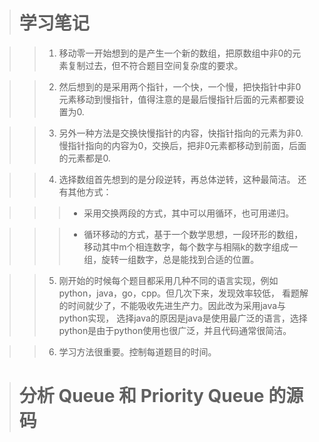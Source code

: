 > # 学习笔记

>> 1. 移动零一开始想到的是产生一个新的数组，把原数组中非0的元素复制过去，但不符合题目空间复杂度的要求。

>> 2. 然后想到的是采用两个指针，一个快，一个慢，把快指针中非0元素移动到慢指针，值得注意的是最后慢指针后面的元素都要设置为0.

>> 3. 另外一种方法是交换快慢指针的内容，快指针指向的元素为非0.慢指针指向的内容为0，交换后，把非0元素都移动到前面，后面的元素都是0.

>> 4. 选择数组首先想到的是分段逆转，再总体逆转，这种最简洁。
还有其他方式：

>>>  * 采用交换两段的方式，其中可以用循环，也可用递归。

>>> *  循环移动的方式，基于一个数学思想，一段环形的数组，移动其中m个相连数字，每个数字与相隔k的数字组成一组，旋转一组数字，总是能找到合适的位置。

>> 5. 刚开始的时候每个题目都采用几种不同的语言实现，例如python，java，go，cpp。但几次下来，发现效率较低，
看题解的时间就少了，不能吸收先进生产力。因此改为采用java与python实现，
选择java的原因是java是使用最广泛的语言，选择python是由于python使用也很广泛，并且代码通常很简洁。

>> 6. 学习方法很重要。控制每道题目的时间。


> # 分析 Queue 和 Priority Queue 的源码


